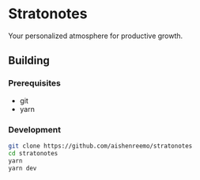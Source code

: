 # Stratonotes

Your personalized atmosphere for productive growth.

## Building

### Prerequisites

- git
- yarn

### Development

```sh
git clone https://github.com/aishenreemo/stratonotes
cd stratonotes
yarn
yarn dev
```
